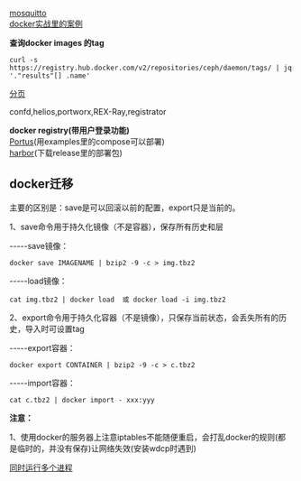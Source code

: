 [mosquitto](http://blog.itpub.net/28624388/viewspace-1439881/)  
[docker实战里的案例](https://github.com/docker-in-practice)

**查询docker images 的tag**

```
curl -s https://registry.hub.docker.com/v2/repositories/ceph/daemon/tags/ | jq '."results"[] .name'
```

[分页](https://registry.hub.docker.com/v2/repositories/ceph/daemon/tags/?page=2)

confd,helios,portworx,REX-Ray,registrator

**docker registry\(带用户登录功能\)**  
[Portus](https://github.com/SUSE/Portus)\(用examples里的compose可以部署\)  
[harbor](https://github.com/vmware/harbor)\(下载release里的部署包\)

## docker迁移

主要的区别是：save是可以回滚以前的配置，export只是当前的。

1、save命令用于持久化镜像（不是容器），保存所有历史和层

-----save镜像：

```
docker save IMAGENAME | bzip2 -9 -c > img.tbz2
```

-----load镜像：

```
cat img.tbz2 | docker load  或 docker load -i img.tbz2
```

2、export命令用于持久化容器（不是镜像），只保存当前状态，会丢失所有的历史，导入时可设置tag

-----export容器：

```
docker export CONTAINER | bzip2 -9 -c > c.tbz2
```

-----import容器：

```
cat c.tbz2 | docker import - xxx:yyy
```

**注意：**

1、使用docker的服务器上注意iptables不能随便重启，会打乱docker的规则\(都是临时的，并没有保存\)让网络失效\(安装wdcp时遇到\)

[同时运行多个进程](https://cloud.tencent.com/developer/article/1683445)